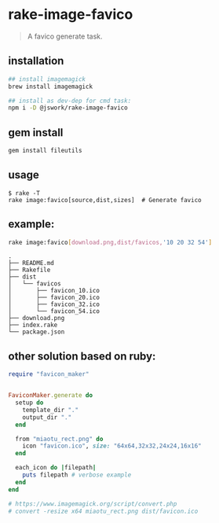 # rake-image-favico
> A favico generate task.

## installation
```bash
## install imagemagick
brew install imagemagick

## install as dev-dep for cmd task:
npm i -D @jswork/rake-image-favico
```

## gem install
```bash
gem install fileutils
```

## usage
~~~
$ rake -T
rake image:favico[source,dist,sizes]  # Generate favico
~~~

## example:
```bash
rake image:favico[download.png,dist/favicos,'10 20 32 54']
```
~~~
.
├── README.md
├── Rakefile
├── dist
│   └── favicos
│       ├── favicon_10.ico
│       ├── favicon_20.ico
│       ├── favicon_32.ico
│       └── favicon_54.ico
├── download.png
├── index.rake
└── package.json
~~~


## other solution based on ruby:
```rb
require "favicon_maker"


FaviconMaker.generate do
  setup do
    template_dir "."
    output_dir "."
  end

  from "miaotu_rect.png" do
    icon "favicon.ico", size: "64x64,32x32,24x24,16x16"
  end

  each_icon do |filepath|
    puts filepath # verbose example
  end
end

# https://www.imagemagick.org/script/convert.php
# convert -resize x64 miaotu_rect.png dist/favicon.ico
```